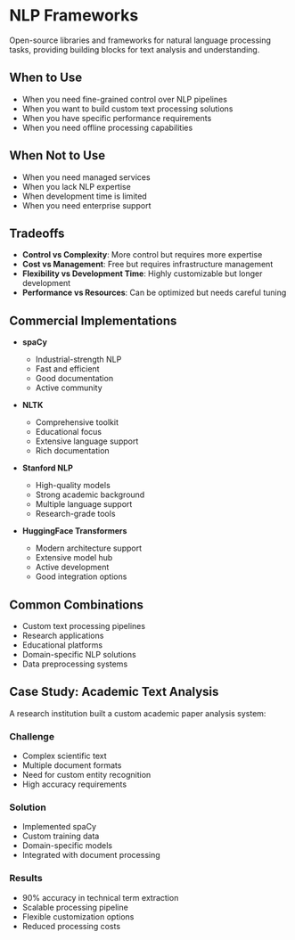 # NLP Frameworks

Open-source libraries and frameworks for natural language processing tasks, providing building blocks for text analysis and understanding.

## When to Use

- When you need fine-grained control over NLP pipelines
- When you want to build custom text processing solutions
- When you have specific performance requirements
- When you need offline processing capabilities

## When Not to Use

- When you need managed services
- When you lack NLP expertise
- When development time is limited
- When you need enterprise support

## Tradeoffs

- **Control vs Complexity**: More control but requires more expertise
- **Cost vs Management**: Free but requires infrastructure management
- **Flexibility vs Development Time**: Highly customizable but longer development
- **Performance vs Resources**: Can be optimized but needs careful tuning

## Commercial Implementations

- **spaCy**
  - Industrial-strength NLP
  - Fast and efficient
  - Good documentation
  - Active community

- **NLTK**
  - Comprehensive toolkit
  - Educational focus
  - Extensive language support
  - Rich documentation

- **Stanford NLP**
  - High-quality models
  - Strong academic background
  - Multiple language support
  - Research-grade tools

- **HuggingFace Transformers**
  - Modern architecture support
  - Extensive model hub
  - Active development
  - Good integration options

## Common Combinations

- Custom text processing pipelines
- Research applications
- Educational platforms
- Domain-specific NLP solutions
- Data preprocessing systems

## Case Study: Academic Text Analysis

A research institution built a custom academic paper analysis system:

### Challenge
- Complex scientific text
- Multiple document formats
- Need for custom entity recognition
- High accuracy requirements

### Solution
- Implemented spaCy
- Custom training data
- Domain-specific models
- Integrated with document processing

### Results
- 90% accuracy in technical term extraction
- Scalable processing pipeline
- Flexible customization options
- Reduced processing costs 
